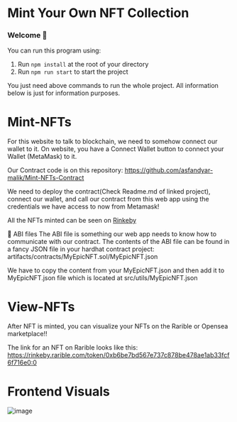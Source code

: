 # Mint Your Own NFT Collection

### **Welcome 👋**
You can run this program using: 

1. Run `npm install` at the root of your directory
2. Run `npm run start` to start the project

You just need above commands to run the whole project. All information below is just for information purposes. 


# Mint-NFTs
For this website to talk to blockchain, we need to somehow connect our wallet to it. On website, you have a Connect Wallet button to connect your Wallet (MetaMask) to it.

Our Contract code is on this repository: https://github.com/asfandyar-malik/Mint-NFTs-Contract 

We need to deploy the contract(Check Readme.md of linked project), connect our wallet, and call our contract from this web app using the credentials we have access to now from Metamask!

All the NFTs minted can be seen on [Rinkeby](https://rinkeby.rarible.com/user/0xe59c75bc2559b7cb088ea57deeaaf481942f863e/owned) 

📂 ABI files
The ABI file is something our web app needs to know how to communicate with our contract. The contents of the ABI file can be found in a fancy JSON file in your hardhat contract project:
artifacts/contracts/MyEpicNFT.sol/MyEpicNFT.json

We have to copy the content from your MyEpicNFT.json and then add it to MyEpicNFT.json file which is located at src/utils/MyEpicNFT.json


# View-NFTs

After NFT is minted, you can visualize your NFTs on the Rarible or Opensea marketplace!!

The link for an NFT on Rarible looks like this:
https://rinkeby.rarible.com/token/0xb6be7bd567e737c878be478ae1ab33fcf6f716e0:0


# Frontend Visuals

![image](https://user-images.githubusercontent.com/4105873/147242723-323cf945-ba21-4ddb-aeb7-c7b6fbe049c3.png)



